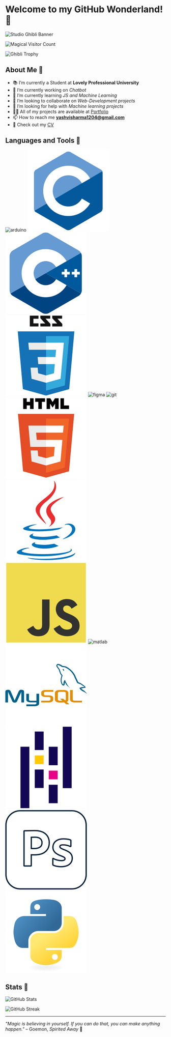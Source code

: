 # Welcome to my GitHub Wonderland! 🌟

![Studio Ghibli Banner](https://i.imgur.com/Make_your_README.png)

![Magical Visitor Count](https://komarev.com/ghpvc/?username=yashvisharma1204&color=yellow)

![Ghibli Trophy](https://github-profile-trophy.vercel.app/?username=yashvisharma1204&no-bg=true&theme=onedark)

## About Me 🎈

- 📚 I’m currently a Student at **Lovely Professional University**
- 🔭 I’m currently working on *Chatbot*
- 🌱 I’m currently learning *JS and Machine Learning*
- 👯 I’m looking to collaborate on *Web-Development projects*
- 🤝 I’m looking for help with *Machine learning projects*
- 👨‍💻 All of my projects are available at [Portfolio](https://yashvisharma1204.github.io/Portfolio/)
- 📫 How to reach me **yashvisharma1204@gmail.com**
- 📄 Check out my [CV](https://yashvicv.tiiny.site)

## Languages and Tools 🌌

![arduino](https://cdn.worldvectorlogo.com/logos/arduino-1.svg) ![c](https://raw.githubusercontent.com/devicons/devicon/master/icons/c/c-original.svg) ![cplusplus](https://raw.githubusercontent.com/devicons/devicon/master/icons/cplusplus/cplusplus-original.svg) ![css3](https://raw.githubusercontent.com/devicons/devicon/master/icons/css3/css3-original-wordmark.svg) ![figma](https://www.vectorlogo.zone/logos/figma/figma-icon.svg) ![git](https://www.vectorlogo.zone/logos/git-scm/git-scm-icon.svg) ![html5](https://raw.githubusercontent.com/devicons/devicon/master/icons/html5/html5-original-wordmark.svg) ![java](https://raw.githubusercontent.com/devicons/devicon/master/icons/java/java-original.svg) ![javascript](https://raw.githubusercontent.com/devicons/devicon/master/icons/javascript/javascript-original.svg) ![matlab](https://upload.wikimedia.org/wikipedia/commons/2/21/Matlab_Logo.png) ![mysql](https://raw.githubusercontent.com/devicons/devicon/master/icons/mysql/mysql-original-wordmark.svg) ![pandas](https://raw.githubusercontent.com/devicons/devicon/2ae2a900d2f041da66e950e4d48052658d850630/icons/pandas/pandas-original.svg) ![photoshop](https://raw.githubusercontent.com/devicons/devicon/master/icons/photoshop/photoshop-line.svg) ![python](https://raw.githubusercontent.com/devicons/devicon/master/icons/python/python-original.svg)

## Stats 🌟

![GitHub Stats](https://github-readme-stats.vercel.app/api?username=Yashvisharma1204&theme=vision-friendly-dark&hide_border=true&include_all_commits=true&count_private=true)

![GitHub Streak](https://github-readme-streak-stats.herokuapp.com/?user=Yashvisharma1204&theme=vision-friendly-dark&hide_border=true)

---

_"Magic is believing in yourself. If you can do that, you can make anything happen."_ – Goemon, _Spirited Away_ 🌟
